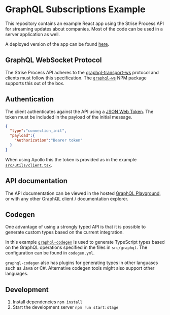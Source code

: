 # GraphQL Subscriptions Example

This repository contains an example React app using the Strise Process API for streaming updates about companies. Most of the code can be used in a server application as well.

A deployed version of the app can be found [here](https://files.strise.ai/graphql-subscriptions-example).

## GraphQL WebSocket Protocol

The Strise Process API adheres to the [graphql-transport-ws](https://github.com/enisdenjo/graphql-ws/blob/master/PROTOCOL.md) protocol and clients must follow this specification. The [`graphql-ws`](https://github.com/enisdenjo/graphql-ws) NPM package supports this out of the box.

## Authentication

The client authenticates against the API using a [JSON Web Token](https://jwt.io/). The token must be included in the payload of the initial message.

```json
{
  "type":"connection_init",
  "payload":{
    "Authorization":"Bearer token"
  }
}
```

When using Apollo this the token is provided as in the example [`src/utils/client.tsx`](src/utils/client.tsx).

## API documentation

The API documentation can be viewed in the hosted [GraphQL Playground](https://graphql.strise.ai/process/graphiql), or with any other GraphQL client / documentation explorer.

## Codegen

One advantage of using a strongly typed API is that it is possible to generate custom types based on the current integration.

In this example [`graphql-codegen`](https://graphql-code-generator.com/) is used to generate TypeScript types based on the GraphQL operations specified in the files in `src/graphql`. The configuration can be found in `codegen.yml`.

`graphql-codegen` also has plugins for generating types in other languases such as Java or C#. Alternative codegen tools might also support other languages.

## Development

1. Install dependencies `npm install`
2. Start the development server `npm run start:stage`
